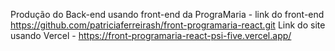 Produção do Back-end usando front-end da PrograMaria - link do front-end https://github.com/patriciaferreirash/front-programaria-react.git
Link do site usando Vercel - https://front-programaria-react-psi-five.vercel.app/
